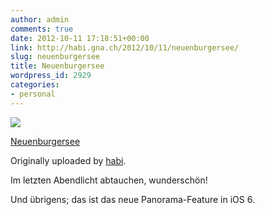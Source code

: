 ```yaml
---
author: admin
comments: true
date: 2012-10-11 17:18:51+00:00
link: http://habi.gna.ch/2012/10/11/neuenburgersee/
slug: neuenburgersee
title: Neuenburgersee
wordpress_id: 2929
categories:
- personal
---
```



 [![](http://farm9.staticflickr.com/8195/8077503897_ba1d2548db_m.jpg)](http://www.flickr.com/photos/habi/8077503897/)
   

 
  [Neuenburgersee](http://www.flickr.com/photos/habi/8077503897/)
    

  Originally uploaded by [habi](http://www.flickr.com/photos/habi/).
 



Im letzten Abendlicht abtauchen, wunderschön!  

  

Und übrigens; das ist das neue Panorama-Feature in iOS 6.
  

